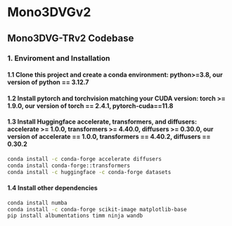 # Mono3DVGv2

## Mono3DVG-TRv2 Codebase

### 1. Enviroment and Installation

#### 1.1 Clone this project and create a conda environment: python>=3.8, our version of python == 3.12.7

#### 1.2 Install pytorch and torchvision matching your CUDA version: torch >= 1.9.0, our version of torch == 2.4.1, pytorch-cuda==11.8

#### 1.3 Install Huggingface accelerate, transformers, and diffusers: accelerate >= 1.0.0, transformers >= 4.40.0, diffusers >= 0.30.0, our version of accelerate == 1.0.0, transformers == 4.40.2, diffusers == 0.30.2

```bash
conda install -c conda-forge accelerate diffusers
conda install conda-forge::transformers
conda install -c huggingface -c conda-forge datasets
```

#### 1.4 Install other dependencies

```bash
conda install numba
conda install -c conda-forge scikit-image matplotlib-base
pip install albumentations timm ninja wandb
```
